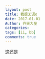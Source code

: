 ```yaml
---
layout: post
title: 我很无语o
date: 2017-01-01
Author: 齐天大圣
categories: 
tags: [ii, bb]
comments: true
---
```


这还是